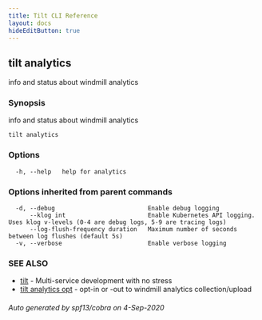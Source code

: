 ```yaml
---
title: Tilt CLI Reference
layout: docs
hideEditButton: true
---
```

## tilt analytics

info and status about windmill analytics

### Synopsis

info and status about windmill analytics

```
tilt analytics
```

### Options

```
  -h, --help   help for analytics
```

### Options inherited from parent commands

```
  -d, --debug                          Enable debug logging
      --klog int                       Enable Kubernetes API logging. Uses klog v-levels (0-4 are debug logs, 5-9 are tracing logs)
      --log-flush-frequency duration   Maximum number of seconds between log flushes (default 5s)
  -v, --verbose                        Enable verbose logging
```

### SEE ALSO

* [tilt](tilt.html)	 - Multi-service development with no stress
* [tilt analytics opt](tilt_analytics_opt.html)	 - opt-in or -out to windmill analytics collection/upload

###### Auto generated by spf13/cobra on 4-Sep-2020
